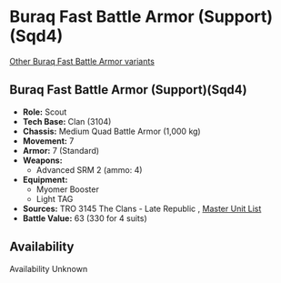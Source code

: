 # Buraq Fast Battle Armor (Support)(Sqd4) 

[Other Buraq Fast Battle Armor variants](../buraq_fast_battle_armor.md) 

## Buraq Fast Battle Armor (Support)(Sqd4) 

- **Role:** Scout 
- **Tech Base:** Clan (3104) 
- **Chassis:** Medium Quad Battle Armor (1,000 kg) 
- **Movement:** 7 
- **Armor:** 7 (Standard) 
- **Weapons:** 
  - Advanced SRM 2 (ammo: 4) 
- **Equipment:** 
  - Myomer Booster 
  - Light TAG 
- **Sources:** TRO 3145 The Clans - Late Republic , [Master Unit List](http://masterunitlist.info/Unit/Details/6235) 
- **Battle Value:** 63 (330 for 4 suits) 

## Availability 

Availability Unknown 

